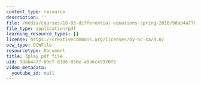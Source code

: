```yaml
---
content_type: resource
description: ''
file: /media/courses/18-03-differential-equations-spring-2010/9dab4a7709efd106856ea8a6c49970f5_kRR9EVzr4lc.pdf
file_type: application/pdf
learning_resource_types: []
license: https://creativecommons.org/licenses/by-nc-sa/4.0/
ocw_type: OCWFile
resourcetype: Document
title: 3play pdf file
uid: 9dab4a77-09ef-d106-856e-a8a6c49970f5
video_metadata:
  youtube_id: null
---
```

